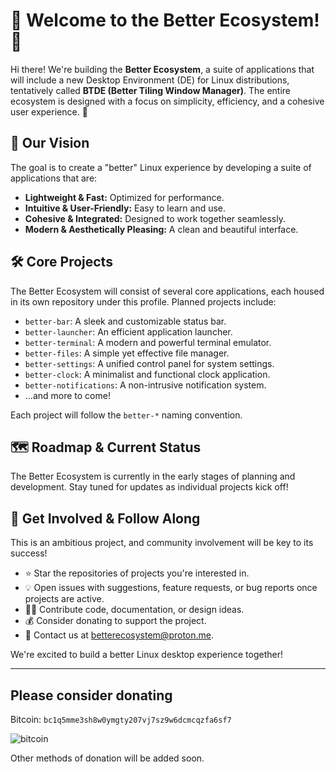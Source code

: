 # 🌟 Welcome to the Better Ecosystem! 🌟

Hi there! We're building the **Better Ecosystem**, a suite of applications that will include a new Desktop Environment (DE) for Linux distributions, tentatively called **BTDE (Better Tiling Window Manager)**. The entire ecosystem is designed with a focus on simplicity, efficiency, and a cohesive user experience. 🚀

## 👀 Our Vision

The goal is to create a "better" Linux experience by developing a suite of applications that are:
- **Lightweight & Fast:** Optimized for performance.
- **Intuitive & User-Friendly:** Easy to learn and use.
- **Cohesive & Integrated:** Designed to work together seamlessly.
- **Modern & Aesthetically Pleasing:** A clean and beautiful interface.

## 🛠️ Core Projects

The Better Ecosystem will consist of several core applications, each housed in its own repository under this profile. Planned projects include:

*   `better-bar`: A sleek and customizable status bar.
*   `better-launcher`: An efficient application launcher.
*   `better-terminal`: A modern and powerful terminal emulator.
*   `better-files`: A simple yet effective file manager.
*   `better-settings`: A unified control panel for system settings.
*   `better-clock`: A minimalist and functional clock application.
*   `better-notifications`: A non-intrusive notification system.
*   ...and more to come!

Each project will follow the `better-*` naming convention.

## 🗺️ Roadmap & Current Status

The Better Ecosystem is currently in the early stages of planning and development. Stay tuned for updates as individual projects kick off!

## 🤝 Get Involved & Follow Along

This is an ambitious project, and community involvement will be key to its success!
- ⭐ Star the repositories of projects you're interested in.
- 💡 Open issues with suggestions, feature requests, or bug reports once projects are active.
- 🧑‍💻 Contribute code, documentation, or design ideas.
- 💰 Consider donating to support the project.
- 📧 Contact us at betterecosystem@proton.me.

We're excited to build a better Linux desktop experience together!

---
## Please consider donating
Bitcoin: `bc1q5mme3sh8w0ymgty207vj7sz9w6dcmcqzfa6sf7`

![bitcoin](https://github.com/user-attachments/assets/7ac3cccc-3ccc-4d38-adcd-ab69b5c67a1f)

Other methods of donation will be added soon.

